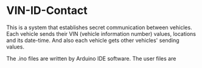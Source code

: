 # VIN-ID-Contact

This is a system that establishes secret communication between vehicles. Each vehicle sends their VIN (vehicle information number) values, locations and its date-time. And also each vehicle gets other vehicles' sending values.

The .ino files are written by Arduino IDE software. The user files are 
